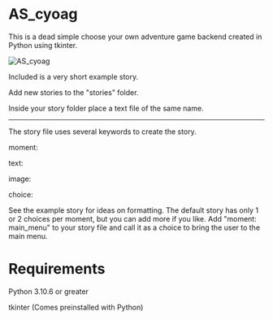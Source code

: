 # AS_cyoag
This is a dead simple choose your own adventure game backend created in Python using tkinter.

![AS_cyoag](https://github.com/Nenotriple/AS_cyoag/assets/70049990/deccca6f-679e-4687-9d54-efee305f11a4)

Included is a very short example story.

Add new stories to the "stories" folder.

Inside your story folder place a text file of the same name.
________
The story file uses several keywords to create the story.

moment:

text:

image:

choice:

See the example story for ideas on formatting.
The default story has only 1 or 2 choices per moment, but you can add more if you like.
Add "moment: main_menu" to your story file and call it as a choice to bring the user to the main menu.

# Requirements
Python 3.10.6 or greater

tkinter (Comes preinstalled with Python)
